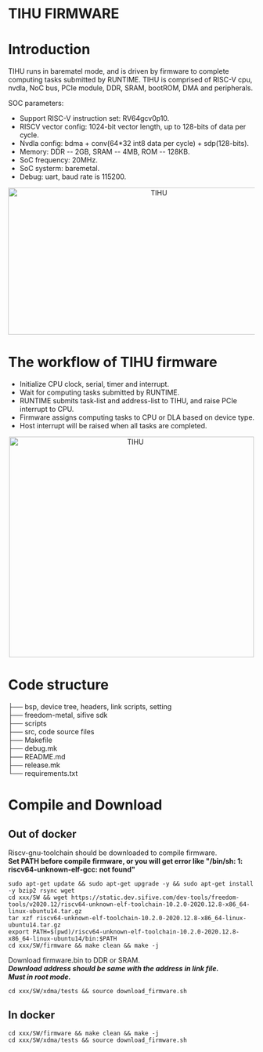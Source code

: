 # TIHU FIRMWARE
# Introduction
TIHU runs in barematel mode, and is driven by firmware to complete computing tasks submitted by RUNTIME. TIHU is comprised of RISC-V cpu, nvdla, NoC bus, PCIe module, DDR, SRAM, bootROM, DMA and peripherals.  

SOC parameters:  
* Support RISC-V instruction set: RV64gcv0p10.
* RISCV vector config: 1024-bit vector length, up to 128-bits of data per cycle.
* Nvdla config:  bdma + conv(64*32 int8 data per cycle) + sdp(128-bits).
* Memory: DDR -- 2GB, SRAM -- 4MB, ROM -- 128KB.
* SoC frequency: 20MHz.  
* SoC systerm: baremetal.
* Debug: uart, baud rate is 115200.


<div align=center>
<img src="../doc/AIPU_structure.png" width="600" height="300" alt="TIHU"/><br/>
</div>

# The workflow of TIHU firmware  
* Initialize CPU clock, serial, timer and interrupt.    
* Wait for computing tasks submitted by RUNTIME.  
* RUNTIME submits task-list and address-list to TIHU, and raise PCIe interrupt to CPU.  
* Firmware assigns computing tasks to CPU or DLA based on device type.  
* Host interrupt will be raised when all tasks are completed.  
<div align=center>
<img src="../doc/firmware_workflow.png" width="500" height="450" alt="TIHU"/><br/>
</div>

# Code structure

├── bsp, device tree, headers, link scripts, setting  
├── freedom-metal, sifive sdk  
├── scripts  
├── src, code source files  
├── Makefile  
├── debug.mk  
├── README.md  
├── release.mk  
└── requirements.txt  

# Compile and Download
## Out of docker   
Riscv-gnu-toolchain should be downloaded to compile firmware.  
**Set PATH before compile firmware, or you will get error like "/bin/sh: 1: riscv64-unknown-elf-gcc: not found"**  
``` 
sudo apt-get update && sudo apt-get upgrade -y && sudo apt-get install -y bzip2 rsync wget   
cd xxx/SW && wget https://static.dev.sifive.com/dev-tools/freedom-tools/v2020.12/riscv64-unknown-elf-toolchain-10.2.0-2020.12.8-x86_64-linux-ubuntu14.tar.gz    
tar xzf riscv64-unknown-elf-toolchain-10.2.0-2020.12.8-x86_64-linux-ubuntu14.tar.gz   
export PATH=$(pwd)/riscv64-unknown-elf-toolchain-10.2.0-2020.12.8-x86_64-linux-ubuntu14/bin:$PATH   
cd xxx/SW/firmware && make clean && make -j
```

Download firmware.bin to DDR or SRAM.  
**_Download address should be same with the address in link file._**  
**_Must in root mode._**  

` cd xxx/SW/xdma/tests && source download_firmware.sh `  

## In docker

```
cd xxx/SW/firmware && make clean && make -j  
cd xxx/SW/xdma/tests && source download_firmware.sh  
```
